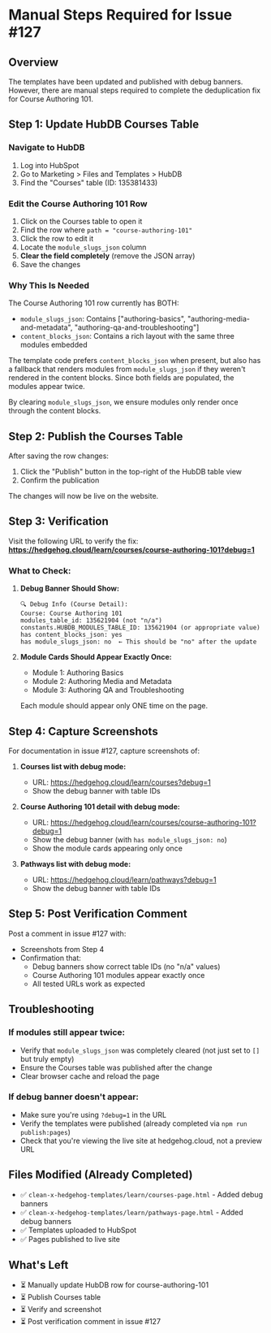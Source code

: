# Manual Steps Required for Issue #127

## Overview

The templates have been updated and published with debug banners. However, there are manual steps required to complete the deduplication fix for Course Authoring 101.

## Step 1: Update HubDB Courses Table

### Navigate to HubDB
1. Log into HubSpot
2. Go to Marketing > Files and Templates > HubDB
3. Find the "Courses" table (ID: 135381433)

### Edit the Course Authoring 101 Row
1. Click on the Courses table to open it
2. Find the row where `path = "course-authoring-101"`
3. Click the row to edit it
4. Locate the `module_slugs_json` column
5. **Clear the field completely** (remove the JSON array)
6. Save the changes

### Why This Is Needed
The Course Authoring 101 row currently has BOTH:
- `module_slugs_json`: Contains ["authoring-basics", "authoring-media-and-metadata", "authoring-qa-and-troubleshooting"]
- `content_blocks_json`: Contains a rich layout with the same three modules embedded

The template code prefers `content_blocks_json` when present, but also has a fallback that renders modules from `module_slugs_json` if they weren't rendered in the content blocks. Since both fields are populated, the modules appear twice.

By clearing `module_slugs_json`, we ensure modules only render once through the content blocks.

## Step 2: Publish the Courses Table

After saving the row changes:
1. Click the "Publish" button in the top-right of the HubDB table view
2. Confirm the publication

The changes will now be live on the website.

## Step 3: Verification

Visit the following URL to verify the fix:
**https://hedgehog.cloud/learn/courses/course-authoring-101?debug=1**

### What to Check:

1. **Debug Banner Should Show:**
   ```
   🔍 Debug Info (Course Detail):
   Course: Course Authoring 101
   modules_table_id: 135621904 (not "n/a")
   constants.HUBDB_MODULES_TABLE_ID: 135621904 (or appropriate value)
   has content_blocks_json: yes
   has module_slugs_json: no  ← This should be "no" after the update
   ```

2. **Module Cards Should Appear Exactly Once:**
   - Module 1: Authoring Basics
   - Module 2: Authoring Media and Metadata
   - Module 3: Authoring QA and Troubleshooting

   Each module should appear only ONE time on the page.

## Step 4: Capture Screenshots

For documentation in issue #127, capture screenshots of:

1. **Courses list with debug mode:**
   - URL: https://hedgehog.cloud/learn/courses?debug=1
   - Show the debug banner with table IDs

2. **Course Authoring 101 detail with debug mode:**
   - URL: https://hedgehog.cloud/learn/courses/course-authoring-101?debug=1
   - Show the debug banner (with `has module_slugs_json: no`)
   - Show the module cards appearing only once

3. **Pathways list with debug mode:**
   - URL: https://hedgehog.cloud/learn/pathways?debug=1
   - Show the debug banner with table IDs

## Step 5: Post Verification Comment

Post a comment in issue #127 with:
- Screenshots from Step 4
- Confirmation that:
  - Debug banners show correct table IDs (no "n/a" values)
  - Course Authoring 101 modules appear exactly once
  - All tested URLs work as expected

## Troubleshooting

### If modules still appear twice:
- Verify that `module_slugs_json` was completely cleared (not just set to `[]` but truly empty)
- Ensure the Courses table was published after the change
- Clear browser cache and reload the page

### If debug banner doesn't appear:
- Make sure you're using `?debug=1` in the URL
- Verify the templates were published (already completed via `npm run publish:pages`)
- Check that you're viewing the live site at hedgehog.cloud, not a preview URL

## Files Modified (Already Completed)

- ✅ `clean-x-hedgehog-templates/learn/courses-page.html` - Added debug banners
- ✅ `clean-x-hedgehog-templates/learn/pathways-page.html` - Added debug banners
- ✅ Templates uploaded to HubSpot
- ✅ Pages published to live site

## What's Left

- ⏳ Manually update HubDB row for course-authoring-101
- ⏳ Publish Courses table
- ⏳ Verify and screenshot
- ⏳ Post verification comment in issue #127
